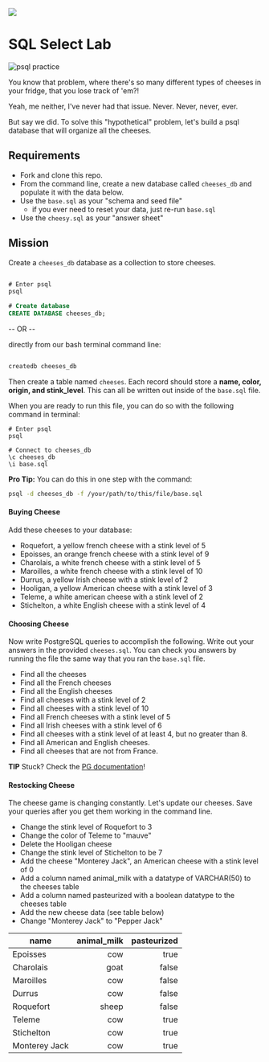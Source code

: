 ![](https://ga-dash.s3.amazonaws.com/production/assets/logo-9f88ae6c9c3871690e33280fcf557f33.png) 

# SQL Select Lab

![psql practice](https://cdn.pastemagazine.com/www/system/images/photo_albums/cheese-memes/large/h5b39f396.jpeg?1384968217)

You know that problem, where there's so many different types of cheeses in your fridge, that you lose track of 'em?!

Yeah, me neither, I've never had that issue. Never. Never, never, ever.

But say we did. To solve this "hypothetical" problem, let's build a psql database that will organize all the cheeses.

## Requirements

- Fork and clone this repo.
- From the command line, create a new database called `cheeses_db` and populate it with the data below.
- Use the `base.sql` as your "schema and seed file"
  - if you ever need to reset your data, just re-run `base.sql`
- Use the `cheesy.sql` as your "answer sheet"

## Mission

Create a `cheeses_db` database as a collection to store cheeses.

```SQL

# Enter psql
psql

# Create database
CREATE DATABASE cheeses_db;
```

-- OR --

directly from our bash terminal command line:
```BASH

createdb cheeses_db
```

Then create a table named `cheeses`. Each record should store a **name, color, origin, and stink_level**. This can all be written out inside of the `base.sql` file.

When you are ready to run this file, you can do so with the following command in terminal:

```
# Enter psql
psql

# Connect to cheeses_db
\c cheeses_db
\i base.sql
```

**Pro Tip:** You can do this in one step with the command:

```bash
psql -d cheeses_db -f /your/path/to/this/file/base.sql
```

#### Buying Cheese

Add these cheeses to your database:

- Roquefort, a yellow french cheese with a stink level of 5
- Epoisses, an orange french cheese with a stink level of 9
- Charolais, a white french cheese with a stink level of 5
- Maroilles, a white french cheese with a stink level of 10
- Durrus, a yellow Irish cheese with a stink level of 2
- Hooligan, a yellow American cheese with a stink level of 3
- Teleme, a white american cheese with a stink level of 2
- Stichelton, a white English cheese with a stink level of 4

#### Choosing Cheese

Now write PostgreSQL queries to accomplish the following. Write out your answers in the provided `cheeses.sql`. You can check you answers by running the file the same way that you ran the `base.sql` file.

- Find all the cheeses
- Find all the French cheeses
- Find all the English cheeses
- Find all cheeses with a stink level of 2
- Find all cheeses with a stink level of 10
- Find all French cheeses with a stink level of 5
- Find all Irish cheeses with a stink level of 6
- Find all cheeses with a stink level of at least 4, but no greater than 8.
- Find all American and English cheeses.
- Find all cheeses that are not from France.

**TIP** Stuck? Check the [PG documentation](https://www.postgresql.org/docs/)!


#### Restocking Cheese

The cheese game is changing constantly. Let's update our cheeses. Save your queries after you get them working in the command line.

- Change the stink level of Roquefort to 3
- Change the color of Teleme to "mauve"
- Delete the Hooligan cheese
- Change the stink level of Stichelton to be 7
- Add the cheese "Monterey Jack", an American cheese with a stink level of 0
- Add a column named animal_milk with a datatype of VARCHAR(50) to the cheeses table
- Add a column named pasteurized with a boolean datatype to the cheeses table 
- Add the new cheese data (see table below)
- Change "Monterey Jack" to "Pepper Jack"


|name| animal_milk | pasteurized|
|-------------|------:|------------:|
| Epoisses | cow | true |
| Charolais | goat | false |
| Maroilles | cow | false |
|Durrus | cow | false |
|Roquefort | sheep | false |
|Teleme | cow | true |
|Stichelton | cow | true |
|Monterey Jack| cow | true |

